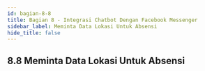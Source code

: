 ```yaml
---
id: bagian-8-8
title: Bagian 8 - Integrasi Chatbot Dengan Facebook Messenger
sidebar_label: Meminta Data Lokasi Untuk Absensi
hide_title: false
---
```

## 8.8 Meminta Data Lokasi Untuk Absensi

